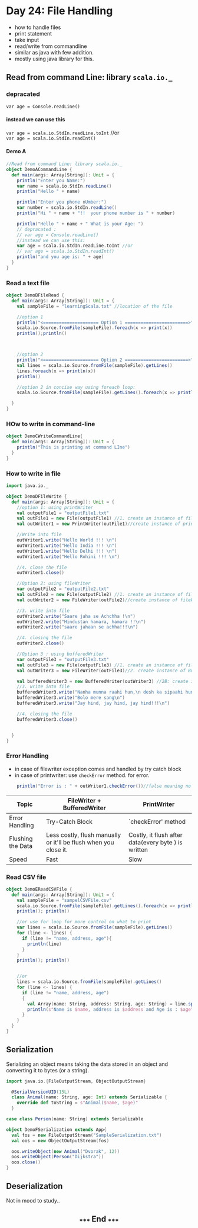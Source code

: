 # Day 24: File Handling

* how to handle files
* print statement
* take input
* read/write from commandline
* similar as java with few addition.
* mostly using java library for this.

## Read from command Line: library `scala.io._`

### depracated

`var age = Console.readLine()`  

#### instead we can use this

`var age = scala.io.StdIn.readLine.toInt` //or  
`var age = scala.io.StdIn.readInt()`  

#### Demo A

```scala
//Read from command Line: library scala.io._
object DemoACommandLine {
  def main(args: Array[String]): Unit = {
    println("Enter you Name:")
    var name = scala.io.StdIn.readLine()
    println("Hello " + name)

    println("Enter you phone nUmber:")
    var number = scala.io.StdIn.readLine()
    println("Hi " + name + "!!  your phone number is " + number)

    println("Hello " + name + " What is your Age: ")
    // depracated :
    // var age = Console.readLine()
    //instead we can use this:
    var age = scala.io.StdIn.readLine.toInt //or
    // var age = scala.io.StdIn.readInt()
    println("and you age is: " + age)
  }
}
```

### Read a text file

```scala
object DemoBFileRead {
  def main(args: Array[String]): Unit = {
    val sampleFile = "learningScala.txt" //location of the file

    //option 1
    println("<===================== Option 1 ========================>")
    scala.io.Source.fromFile(sampleFile).foreach(x => print(x))
    println();println()



    //option 2
    println("<===================== Option 2 ========================>")
    val lines = scala.io.Source.fromFile(sampleFile).getLines()
    lines.foreach(x => println(x))
    println()

    //option 2 in concise way using foreach loop:
    scala.io.Source.fromFile(sampleFile).getLines().foreach(x => println(x))

  }
}


```

### HOw to write in command-line

```scala
object DemoCWriteCommandLine{
  def main(args: Array[String]): Unit = {
    println("This is printing at command LIne")
  }
}
```

### How to write in file

```scala
import java.io._

object DemoDFileWrite {
  def main(args: Array[String]): Unit = {
    //option 1: using printWriter
    val outputFile1 = "outputFile1.txt"
    val outFile1 = new File(outputFile1) //1. create an instance of file
    val outWriter1 = new PrintWriter(outFile1)//create instance of printWriter

    //Write into file
    outWriter1.write("Hello World !!! \n")
    outWriter1.write("Hello India !!! \n")
    outWriter1.write("Hello Delhi !!! \n")
    outWriter1.write("Hello Rohini !!! \n")

    //4. close the file
    outWriter1.close()

    //Option 2: using fileWriter
    var outputFile2 = "outputFile2.txt"
    val outFile2 = new File(outputFile2) //1. create an instance of file
    val outWriter2 = new FileWriter(outFile2)//create instance of fileWriter

    //3. write into file
    outWriter2.write("Saare jaha se Achchha !\n")
    outWriter2.write("Hindustan hamara, hamara !!\n")
    outWriter2.write("saare jahaan se achha!!!\n")

    //4. closing the file
    outWriter2.close()

    //Option 3 : using bufferedWriter
    var outputFile3 = "outputFile3.txt"
    val outFile3 = new File(outputFile3) //1. create an instance of file
    val outWriter3 = new FileWriter(outFile3)//2. create instance of BufferedWriter

    val bufferedWriter3 = new BufferedWriter(outWriter3) //2B: create instance of buffered writer
    //3. write into file
    bufferedWriter3.write("Nanha munna raahi hun,\n desh ka sipaahi hun\n")
    bufferedWriter3.write("Bolo mere sang\n")
    bufferedWriter3.write("Jay hind, jay hind, jay hind!!!\n")

    //4. closing the file
    bufferedWriter3.close()


  }
}

```

### Error Handling

* in case of filewriter exception comes and handled by try catch block
* in case of printwriter: use `checkError` method. for error.

```scala
    println("Error is : " + outWriter1.checkError())//false meaning no error
```

| Topic             | FileWriter + BufferedWriter                                      | PrintWriter                                         |
|-------------------|------------------------------------------------------------------|-----------------------------------------------------|
| Error Handling    | Try-Catch Block                                                  | `checkError' method                                 |
| Flushing the Data | Less costly, flush manually or it'll be flush when you close it. | Costly, it flush after data(every byte ) is written |
| Speed             | Fast                                                             | Slow                                                |

### Read CSV file

```scala
object DemoEReadCSVFile {
  def main(args: Array[String]): Unit = {
    val sampleFile = "sampelCSVFile.csv"
    scala.io.Source.fromFile(sampleFile).getLines().foreach(x => println(x))
    println(); println()

    //or use for loop for more control on what to print
    var lines = scala.io.Source.fromFile(sampleFile).getLines()
    for (line <- lines) {
      if (line != "name, address, age"){
        println(line)
      }
    }
    println(); println()


    //or
    lines = scala.io.Source.fromFile(sampleFile).getLines()
    for (line <- lines) {
      if (line != "name, address, age")
      {
        val Array(name: String, address: String, age: String) = line.split(',')
        println(s"Name is $name, address is $address and Age is : $age")
      }
    }
  }
}
```

## Serialization

Serializing an object means taking the data stored in an object and converting it to bytes (or a string).

```scala
import java.io.{FileOutputStream, ObjectOutputStream}

  @SerialVersionUID(15L)
  class Animal(name: String, age: Int) extends Serializable {
    override def toString = s"Animal($name, $age)"
  }

case class Person(name: String) extends Serializable

object DemoFSerialization extends App{
  val fos = new FileOutputStream("SampleSerialization.txt")
  val oos = new ObjectOutputStream(fos)

  oos.writeObject(new Animal("Dvorak", 12))
  oos.writeObject(Person("Dijkstra"))
  oos.close()
}

```

## Deserialization

Not in mood to study..

<h2 align="center"><sub>*** </sub> End <sub>***</sub></h2>
